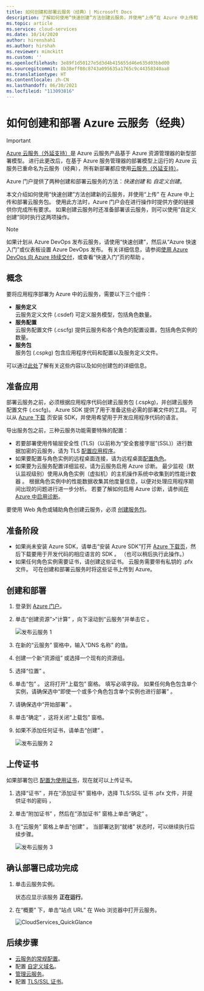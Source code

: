 ```yaml
---
title: 如何创建和部署云服务（经典）| Microsoft Docs
description: 了解如何使用“快速创建”方法创建云服务，并使用“上传”在 Azure 中上传和部署云服务包。
ms.topic: article
ms.service: cloud-services
ms.date: 10/14/2020
author: hirenshah1
ms.author: hirshah
ms.reviewer: mimckitt
ms.custom: ''
ms.openlocfilehash: 3e89f1d50127e5d3d4b415655d46e635d03bbd00
ms.sourcegitcommit: 8b38eff08c8743a095635a1765c9c44358340aa8
ms.translationtype: HT
ms.contentlocale: zh-CN
ms.lasthandoff: 06/30/2021
ms.locfileid: "113093816"
---
```

# <a name="how-to-create-and-deploy-an-azure-cloud-service-classic"></a>如何创建和部署 Azure 云服务（经典）

> [!IMPORTANT]
> [Azure 云服务（外延支持）](../cloud-services-extended-support/overview.md)是 Azure 云服务产品基于 Azure 资源管理器的新型部署模型。 进行此更改后，在基于 Azure 服务管理器的部署模型上运行的 Azure 云服务已重命名为云服务（经典），所有新部署都应使用[云服务（外延支持）](../cloud-services-extended-support/overview.md)。

Azure 门户提供了两种创建和部署云服务的方法：*快速创建* 和 *自定义创建*。

本文介绍如何使用“快速创建”方法创建新的云服务，并使用“上传”  在 Azure 中上传和部署云服务包。 使用此方法时，Azure 门户会在进行操作时提供方便的链接供你完成所有要求。 如果创建云服务时还准备部署该云服务，则可以使用“自定义创建”同时执行这两项操作。

> [!NOTE]
> 如果计划从 Azure DevOps 发布云服务，请使用“快速创建”，然后从“Azure 快速入门”或仪表板设置 Azure DevOps 发布。 有关详细信息，请参阅[使用 Azure DevOps 向 Azure 持续交付][TFSTutorialForCloudService]，或查看“快速入门”页的帮助  。
>
>

## <a name="concepts"></a>概念
要将应用程序部署为 Azure 中的云服务，需要以下三个组件：

* **服务定义**  
  云服务定义文件 (.csdef) 可定义服务模型，包括角色数量。
* **服务配置**  
  云服务配置文件 (.cscfg) 提供云服务和各个角色的配置设置，包括角色实例的数量。
* **服务包**  
  服务包 (.cspkg) 包含应用程序代码和配置以及服务定义文件。

可以通过[此处](cloud-services-model-and-package.md)了解有关这些内容以及如何创建包的详细信息。

## <a name="prepare-your-app"></a>准备应用
部署云服务之前，必须根据应用程序代码创建云服务包 (.cspkg)，并创建云服务配置文件 (.cscfg)。 Azure SDK 提供了用于准备这些必需的部署文件的工具。 可以从 [Azure 下载](https://azure.microsoft.com/downloads/) 页安装 SDK，并使用希望用于开发应用程序代码的语言。

导出服务包之前，三种云服务功能需要特殊的配置：

* 若要部署使用传输层安全性 (TLS)（以前称为“安全套接字层”(SSL)）进行数据加密的云服务，请为 TLS [配置应用程序](cloud-services-configure-ssl-certificate-portal.md#modify)。
* 如果要配置与角色实例的远程桌面连接，请为远程桌面[配置角色](cloud-services-role-enable-remote-desktop-new-portal.md)。
* 如果要为云服务配置详细监视，请为云服务启用 Azure 诊断。 最少监视（默认监视级别）使用从角色实例（虚拟机）的主机操作系统中收集到的性能计数器  。  根据角色实例中的性能数据收集其他度量信息，以便对处理应用程序期间出现的问题进行进一步分析。 若要了解如何启用 Azure 诊断，请参阅[在 Azure 中启用诊断](cloud-services-dotnet-diagnostics.md)。

要使用 Web 角色或辅助角色创建云服务，必须 [创建服务包](cloud-services-model-and-package.md#servicepackagecspkg)。

## <a name="before-you-begin"></a>准备阶段
* 如果尚未安装 Azure SDK，请单击“安装 Azure SDK”打开 [Azure 下载页](https://azure.microsoft.com/downloads/)，然后下载要用于开发代码的相应语言的 SDK  。 （也可以稍后执行此操作。）
* 如果任何角色实例需要证书，请创建这些证书。 云服务需要带有私钥的 .pfx 文件。 可在创建和部署云服务时将这些证书上传到 Azure。

## <a name="create-and-deploy"></a>创建和部署
1. 登录到 [Azure 门户](https://portal.azure.com/)。
2. 单击“创建资源”>“计算”  ，向下滚动到“云服务”并单击它  。

    ![发布云服务 1](media/cloud-services-how-to-create-deploy-portal/create-cloud-service.png)

3. 在新的“云服务”  窗格中，输入“DNS 名称”  的值。
4. 创建一个新“资源组”  或选择一个现有的资源组。
5. 选择“位置”  。
6. 单击“包”  。 这将打开“上载包”  窗格。 填写必填字段。 如果任何角色包含单个实例，请确保选中“即使一个或多个角色包含单个实例也进行部署”  。
7. 请确保选中“开始部署”  。
8. 单击“确定”  ，这将关闭“上载包”  窗格。
9. 如果不添加任何证书，请单击“创建”  。

    ![发布云服务 2](media/cloud-services-how-to-create-deploy-portal/select-package.png)

## <a name="upload-a-certificate"></a>上传证书
如果部署包已 [配置为使用证书](cloud-services-configure-ssl-certificate-portal.md#modify)，现在就可以上传证书。

1. 选择“证书”  ，并在“添加证书”  窗格中，选择 TLS/SSL 证书 .pfx 文件，并提供证书的密码  ，
2. 单击“附加证书”  ，然后在“添加证书”  窗格上单击“确定”  。
3. 在“云服务”  窗格上单击“创建”  。 当部署达到“就绪”  状态时，可以继续执行后续步骤。

    ![发布云服务 3](media/cloud-services-how-to-create-deploy-portal/attach-cert.png)

## <a name="verify-your-deployment-completed-successfully"></a>确认部署已成功完成
1. 单击云服务实例。

    状态应显示该服务 **正在运行**。
2. 在“概要”  下，单击“站点 URL”  在 Web 浏览器中打开云服务。

    ![CloudServices_QuickGlance](./media/cloud-services-how-to-create-deploy-portal/running.png)

[TFSTutorialForCloudService]: ./cloud-services-choose-me.md

## <a name="next-steps"></a>后续步骤
* [云服务的常规配置](cloud-services-how-to-configure-portal.md)。
* 配置 [自定义域名](cloud-services-custom-domain-name-portal.md)。
* [管理云服务](cloud-services-how-to-manage-portal.md)。
* 配置 [TLS/SSL 证书](cloud-services-configure-ssl-certificate-portal.md)。